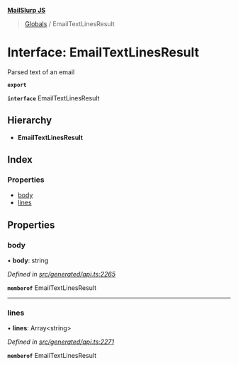 **[MailSlurp JS](../README.md)**

> [Globals](../README.md) / EmailTextLinesResult

# Interface: EmailTextLinesResult

Parsed text of an email

**`export`** 

**`interface`** EmailTextLinesResult

## Hierarchy

* **EmailTextLinesResult**

## Index

### Properties

* [body](emailtextlinesresult.md#body)
* [lines](emailtextlinesresult.md#lines)

## Properties

### body

•  **body**: string

*Defined in [src/generated/api.ts:2265](https://github.com/mailslurp/mailslurp-client/blob/ad6aa3d/src/generated/api.ts#L2265)*

**`memberof`** EmailTextLinesResult

___

### lines

•  **lines**: Array\<string>

*Defined in [src/generated/api.ts:2271](https://github.com/mailslurp/mailslurp-client/blob/ad6aa3d/src/generated/api.ts#L2271)*

**`memberof`** EmailTextLinesResult
